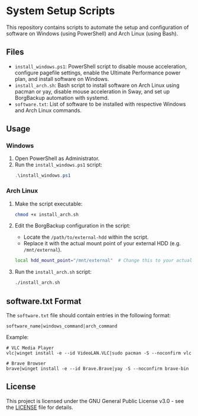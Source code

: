 # System Setup Scripts

This repository contains scripts to automate the setup and configuration of software on Windows (using PowerShell) and Arch Linux (using Bash). 

## Files

- `install_windows.ps1`: PowerShell script to disable mouse acceleration, configure pagefile settings, enable the Ultimate Performance power plan, and install software on Windows.
- `install_arch.sh`: Bash script to install software on Arch Linux using pacman or yay, disable mouse acceleration in Sway, and set up BorgBackup automation with systemd.
- `software.txt`: List of software to be installed with respective Windows and Arch Linux commands.

## Usage

### Windows

1. Open PowerShell as Administrator.
2. Run the `install_windows.ps1` script:
   ```powershell
   .\install_windows.ps1
   ```

### Arch Linux

1. Make the script executable:
   ```sh
   chmod +x install_arch.sh
   ```
2. Edit the BorgBackup configuration in the script:
   - Locate the `/path/to/external-hdd` within the script.
   - Replace it with the actual mount point of your external HDD (e.g. `/mnt/external`).
   ```sh
   local hdd_mount_point="/mnt/external"  # Change this to your actual mount point
   ```

3. Run the `install_arch.sh` script:
   ```sh
   ./install_arch.sh
   ```

## software.txt Format

The `software.txt` file should contain entries in the following format:
```
software_name|windows_command|arch_command
```

Example:
```
# VLC Media Player
vlc|winget install -e --id VideoLAN.VLC|sudo pacman -S --noconfirm vlc

# Brave Browser
brave|winget install -e --id Brave.Brave|yay -S --noconfirm brave-bin
```

## License

This project is licensed under the GNU General Public License v3.0 - see the [LICENSE](LICENSE) file for details.
